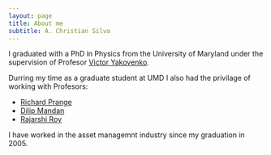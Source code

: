 ```yaml
---
layout: page
title: About me
subtitle: A. Christian Silva
---
```


I graduated with a PhD in Physics from the University of Maryland under the supervision of Profesor [Victor Yakovenko](http://physics.umd.edu/~yakovenk/econophysics/). 

Durring my time as a graduate student at UMD I also had the privilage of working with Profesors:

- [Richard Prange](http://www.umdphysics.umd.edu/about-us/awards/2-uncategorised/263-prangeprize.html)
- [Dilip Mandan](http://www.rhsmith.umd.edu/directory/dilip-b-madan)
- [Rajarshi Roy](http://www.ipr.umd.edu/~rroy/)

I have worked in the asset managemnt industry since my graduation in 2005.
